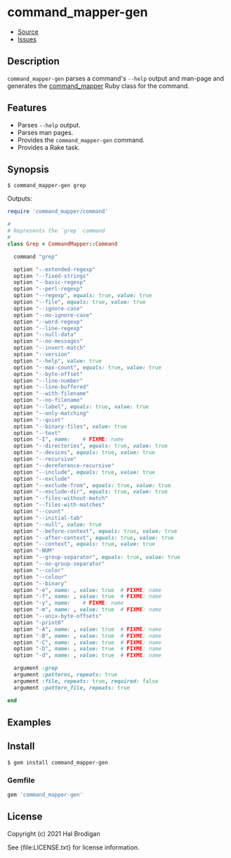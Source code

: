# command_mapper-gen

* [Source](https://github.com/postmodern/command_mapper-gen)
* [Issues](https://github.com/postmodern/command_mapper-gen/issues)

## Description
  
`command_mapper-gen` parses a command's `--help` output and man-page
and generates the [command_mapper] Ruby class for the command.

## Features

* Parses `--help` output.
* Parses man pages.
* Provides the `command_mapper-gen` command.
* Provides a Rake task.

## Synopsis

```shell
$ command_mapper-gen grep
```

Outputs:

```ruby
require 'command_mapper/command'

#
# Represents the `grep` command
#
class Grep < CommandMapper::Command

  command "grep"

  option "--extended-regexp"
  option "--fixed-strings"
  option "--basic-regexp"
  option "--perl-regexp"
  option "--regexp", equals: true, value: true
  option "--file", equals: true, value: true
  option "--ignore-case"
  option "--no-ignore-case"
  option "--word-regexp"
  option "--line-regexp"
  option "--null-data"
  option "--no-messages"
  option "--invert-match"
  option "--version"
  option "--help", value: true
  option "--max-count", equals: true, value: true
  option "--byte-offset"
  option "--line-number"
  option "--line-buffered"
  option "--with-filename"
  option "--no-filename"
  option "--label", equals: true, value: true
  option "--only-matching"
  option "--quiet"
  option "--binary-files", value: true
  option "--text"
  option "-I", name: 	# FIXME: name
  option "--directories", equals: true, value: true
  option "--devices", equals: true, value: true
  option "--recursive"
  option "--dereference-recursive"
  option "--include", equals: true, value: true
  option "--exclude"
  option "--exclude-from", equals: true, value: true
  option "--exclude-dir", equals: true, value: true
  option "--files-without-match"
  option "--files-with-matches"
  option "--count"
  option "--initial-tab"
  option "--null", value: true
  option "--before-context", equals: true, value: true
  option "--after-context", equals: true, value: true
  option "--context", equals: true, value: true
  option "-NUM"
  option "--group-separator", equals: true, value: true
  option "--no-group-separator"
  option "--color"
  option "--colour"
  option "--binary"
  option "-e", name: , value: true	# FIXME: name
  option "-f", name: , value: true	# FIXME: name
  option "-y", name: 	# FIXME: name
  option "-m", name: , value: true	# FIXME: name
  option "--unix-byte-offsets"
  option "-print0"
  option "-A", name: , value: true	# FIXME: name
  option "-B", name: , value: true	# FIXME: name
  option "-C", name: , value: true	# FIXME: name
  option "-D", name: , value: true	# FIXME: name
  option "-d", name: , value: true	# FIXME: name

  argument :grep
  argument :patterns, repeats: true
  argument :file, repeats: true, required: false
  argument :pattern_file, repeats: true

end
```

## Examples

## Install

```shell
$ gem install command_mapper-gen
```

### Gemfile

```ruby
gem 'command_mapper-gen'
```

## License

Copyright (c) 2021 Hal Brodigan

See {file:LICENSE.txt} for license information.

[command_mapper]: https://github.com/postmodern/command_mapper.rb#readme
